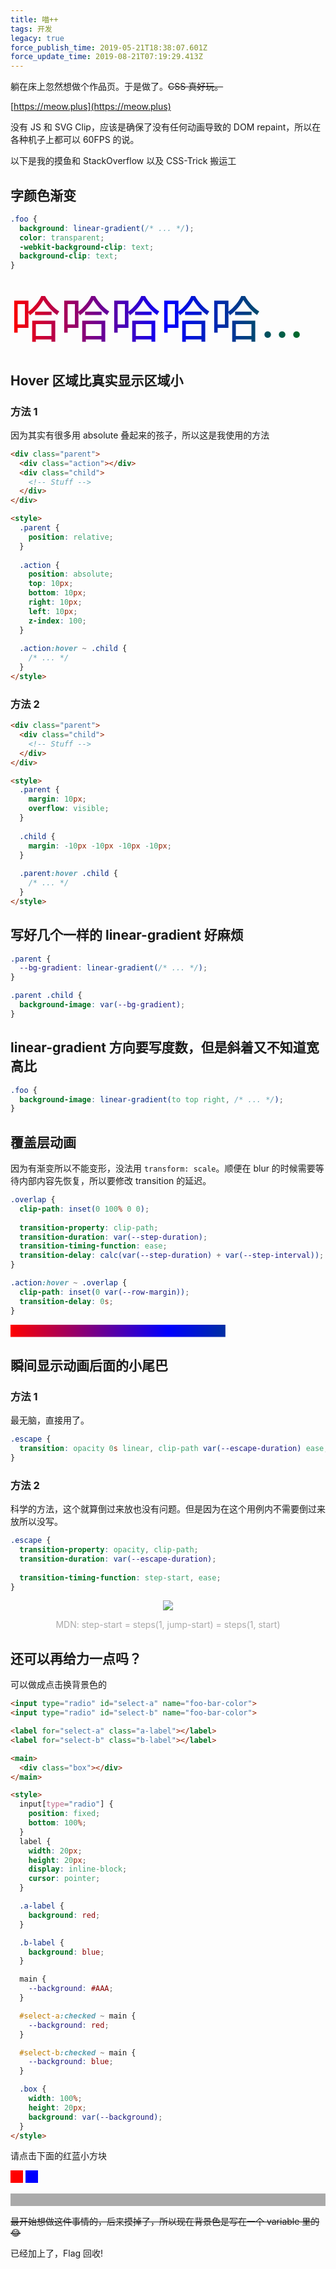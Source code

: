 ```yaml
---
title: 喵++
tags: 开发
legacy: true
force_publish_time: 2019-05-21T18:38:07.601Z
force_update_time: 2019-08-21T07:19:29.413Z
---
```


躺在床上忽然想做个作品页。于是做了。<del>CSS 真好玩。</del>

[https://meow.plus](https://meow.plus)

没有 JS 和 SVG Clip，应该是确保了没有任何动画导致的 DOM repaint，所以在各种机子上都可以 60FPS 的说。

以下是我的摸鱼和 StackOverflow 以及 CSS-Trick 搬运工

## 字颜色渐变

```css
.foo {
  background: linear-gradient(/* ... */);
  color: transparent;
  -webkit-background-clip: text;
  background-clip: text;
}
```

<div class="text-test">
  哈哈哈哈哈哈哈哈
</div>

<style>
.text-test {
background: linear-gradient(to right, red 0%, blue 50%, green 100%);
text-align: center;
color: transparent;
-webkit-background-clip: text;
background-clip: text;
font-size: 80px;
white-space: nowrap;
overflow: hidden;
text-overflow: ellipsis;
}
</style>

## Hover 区域比真实显示区域小

### 方法 1
因为其实有很多用 absolute 叠起来的孩子，所以这是我使用的方法

```html
<div class="parent">
  <div class="action"></div>
  <div class="child">
    <!-- Stuff -->
  </div>
</div>

<style>
  .parent {
    position: relative;
  }
  
  .action {
    position: absolute;
    top: 10px;
    bottom: 10px;
    right: 10px;
    left: 10px;
    z-index: 100;
  }
  
  .action:hover ~ .child {
    /* ... */
  }
</style>
```

### 方法 2
```html
<div class="parent">
  <div class="child">
    <!-- Stuff -->
  </div>
</div>

<style>
  .parent {
    margin: 10px;
    overflow: visible;
  }
  
  .child {
    margin: -10px -10px -10px -10px;
  }
  
  .parent:hover .child {
    /* ... */
  }
</style>
```

## 写好几个一样的 linear-gradient 好麻烦
```css
.parent {
  --bg-gradient: linear-gradient(/* ... */);
}

.parent .child {
  background-image: var(--bg-gradient);
}
```

## linear-gradient 方向要写度数，但是斜着又不知道宽高比

```css
.foo {
  background-image: linear-gradient(to top right, /* ... */);
}
```

## 覆盖层动画
因为有渐变所以不能变形，没法用 `transform: scale`。顺便在 blur 的时候需要等待内部内容先恢复，所以要修改 transition 的延迟。

```css
.overlap {
  clip-path: inset(0 100% 0 0);
  
  transition-property: clip-path;
  transition-duration: var(--step-duration);
  transition-timing-function: ease;
  transition-delay: calc(var(--step-duration) + var(--step-interval));
}

.action:hover ~ .overlap {
  clip-path: inset(0 var(--row-margin));
  transition-delay: 0s;
}
```

<div class="box-test">
</div>

<style>
  @keyframes box-animation {
  0% {
  clip-path: inset(0 100% 0 0);
  }
  
  50% {
  clip-path: inset(0);
  }
  
  100% {
  clip-path: inset(0 0 0 100%);
  }
  }
  .box-test {
  margin: 0 auto;
  background: linear-gradient(to right, red 0%, blue 50%, green 100%);
  height: 20px;
  animation: box-animation 1s ease infinite;
  }
</style>

## 瞬间显示动画后面的小尾巴

### 方法 1
最无脑，直接用了。

```css
.escape {
  transition: opacity 0s linear, clip-path var(--escape-duration) ease;
}
```

### 方法 2
科学的方法，这个就算倒过来放也没有问题。但是因为在这个用例内不需要倒过来放所以没写。

```css
.escape {
  transition-property: opacity, clip-path;
  transition-duration: var(--escape-duration);
  
  transition-timing-function: step-start, ease;
}
```

<div style="text-align: center; color: #AAA">
  <img src="https://mdn.mozillademos.org/files/3423/steps(1,start).png" />
  
  MDN: step-start = steps(1, jump-start) = steps(1, start)
</div>

## 还可以再给力一点吗？

可以做成点击换背景色的

```html
<input type="radio" id="select-a" name="foo-bar-color">
<input type="radio" id="select-b" name="foo-bar-color">

<label for="select-a" class="a-label"></label>
<label for="select-b" class="b-label"></label>

<main>
  <div class="box"></div>
</main>

<style>
  input[type="radio"] {
    position: fixed;
    bottom: 100%;
  }
  label {
    width: 20px;
    height: 20px;
    display: inline-block;
    cursor: pointer;
  }

  .a-label {
    background: red;
  }

  .b-label {
    background: blue;
  }

  main {
    --background: #AAA;
  }

  #select-a:checked ~ main {
    --background: red;
  }

  #select-b:checked ~ main {
    --background: blue;
  }

  .box {
    width: 100%;
    height: 20px;
    background: var(--background);
  }
</style>

```

请点击下面的红蓝小方块

<div>
  <input type="radio" id="select-a" name="foo-bar-color">
  <input type="radio" id="select-b" name="foo-bar-color">

  <label for="select-a" class="a-label"></label>
  <label for="select-b" class="b-label"></label>

  <main>
    <div class="box"></div>
  </main>

  <style>
    input[type="radio"] {
      position: fixed;
      bottom: 100%;
    }
    label {
      width: 20px;
      height: 20px;
      display: inline-block;
      cursor: pointer;
    }

    .a-label {
      background: red;
    }

    .b-label {
      background: blue;
    }

    main {
      --background: #AAA;
    }

    #select-a:checked ~ main {
      --background: red;
    }

    #select-b:checked ~ main {
      --background: blue;
    }

    .box {
      width: 100%;
      height: 20px;
      background: var(--background);
    }
  </style>
</div>

<del>最开始想做这件事情的，后来摸掉了，所以现在背景色是写在一个 variable 里的 :joy:</del>

已经加上了，Flag 回收!
